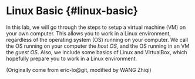 # Linux Basic {#linux-basic}

In this lab, we will go through the steps to setup a virtual machine \(VM\) on your own computer. This allows you to work in a Linux environment, regardless of the operating system \(OS\) running on your computer. We call the OS running on your computer the _host OS_, and the OS running in an VM the _guest OS_. Also, we include some basics of Linux and VirtualBox, which hopefully prepare you to work in a Linux environment.

\(Originally come from eric-lo@git, modified by WANG Zhiqi\)
